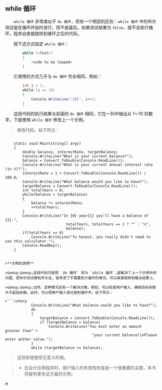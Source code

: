 ## while 循环

&emsp;&emsp;`while 循环` 非常类似于 `do 循环`，但有一个明显的区别：`while 循环` 中的布尔测试是在循环开始时进行，而不是最后。如果测试结果为 `false`，就不会执行循环。程序会直接跳转到循环之后的代码。

&emsp;&emsp;按下述方式指定 `while 循环`：

```csharp
        while (<Test>)
        {
            <code to be looped>
        }
```

&emsp;&emsp;它使用的方式几乎与 `do 循环` 完全相同，例如：

```csharp
        int i = 1;
        while (i <= 10)
        {
            Console.WriteLine("{0}", i++);
        }
```

&emsp;&emsp;这段代码的执行结果与前面的 `do 循环` 相同，它在一列中输出从 1～10 的数字。下面使用 `while 循环` 修改上一个示例。


>修改代码，如下所示：

>```csharp
        static void Main(string[] args)
        {
            double balance, interestRate, targetBalance;
            Console.WriteLine("What is your current balance?");
            balance = Convert.ToDouble(Console.ReadLine());
            Console.WriteLine("What is your current annual interest rate (in %)?");
            interestRate = 1 + Convert.ToDouble(Console.ReadLine()) / 100.0;
            Console.WriteLine("What balance would you like to have?");
            targetBalance = Convert.ToDouble(Console.ReadLine());
            int totalYears = 0;
            while(balance < targetBalance)
            {
                balance *= interestRate;
                ++totalYears;
            }
            Console.WriteLine("In {0} year{1} you'll have a balance of {2}.",
                                totalYears, totalYears == 1 ? "" : "s",
                                balance);
            if(totalYears == 0)
                Console.WriteLine("To honest, you really didn't need to use this calculator.");
            Console.ReadKey();
        }
```

>**示例的说明**

>&emsp;&emsp;这段代码只是把 `do 循环` 改为 `while 循环`,就解决了上一个示例中的问题。把布尔测试移到开头处，就考虑了不需要执行循环的情况，可以直接跳转到输出结果上。

>&emsp;&emsp;当然，这种情况还有一个解决方案。例如，可以检查用户输入，确保目标余额大于起始余额。此时，可以把用户输入部分放到循环中，如下所示：

>```csharp
            Console.WriteLine("What balance would you like to have?");
            do
            {
                targetBalance = Convert.ToDouble(Console.ReadLine());
                if (targetBalance < balance)
                    Console.WriteLine("You must enter an amount greater than" + 
                                        "your current balance!\nPlease enter anther value.");
            }
            while (targetBalance <= balance);
```

> 这将拒绝接受无意义的值。

>* 在设计应用程序时，用户输入的有效性检查是一个很重要的主题，本书将提供更多这方面的示例。





🔚